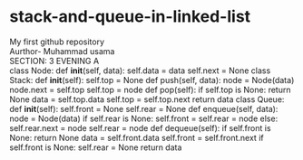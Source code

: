 # stack-and-queue-in-linked-list
My first github repository
<br>
Aurthor- Muhammad usama
<br>
SECTION: 3 EVENING A
<br>
class Node:
    def __init__(self, data):
        self.data = data
        self.next = None
class Stack:
    def __init__(self):
        self.top = None
    def push(self, data):
        node = Node(data)
        node.next = self.top
        self.top = node
    def pop(self):
        if self.top is None:
            return None
        data = self.top.data
        self.top = self.top.next
        return data
class Queue:
    def __init__(self):
        self.front = None
        self.rear = None
    def enqueue(self, data):
        node = Node(data)
        if self.rear is None:
            self.front = self.rear = node
        else:
            self.rear.next = node
            self.rear = node
    def dequeue(self):
        if self.front is None:
            return None
        data = self.front.data
        self.front = self.front.next
        if self.front is None:
            self.rear = None
        return data
